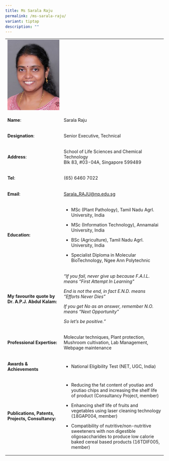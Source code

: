```yaml
---
title: Ms Sarala Raju
permalink: /ms-sarala-raju/
variant: tiptap
description: ""
---
```

<table style="minWidth: 50px">
<colgroup>
<col>
<col>
</colgroup>
<tbody>
<tr>
<td rowspan="1" colspan="1">
<div class="isomer-image-wrapper">
<img style="width: 100%" height="auto" width="100%" alt="Sarala Raju" src="/images/LSCT/Sarala_Raju.jpg">
</div>
</td>
<td rowspan="1" colspan="1">
<p></p>
</td>
</tr>
<tr>
<td rowspan="1" colspan="1">
<p><strong>Name</strong>:&nbsp;&nbsp;&nbsp;&nbsp;&nbsp;&nbsp;&nbsp;&nbsp;&nbsp;&nbsp;&nbsp;&nbsp;&nbsp;&nbsp;&nbsp;&nbsp;&nbsp;&nbsp;&nbsp;&nbsp;&nbsp;&nbsp;&nbsp;&nbsp;&nbsp;</p>
</td>
<td rowspan="1" colspan="1">
<p>Sarala Raju</p>
</td>
</tr>
<tr>
<td rowspan="1" colspan="1">
<p>​<strong>Designation</strong>:</p>
</td>
<td rowspan="1" colspan="1">
<p>Senior Executive, Technical​​</p>
</td>
</tr>
<tr>
<td rowspan="1" colspan="1">
<p><strong>Address</strong>: ​</p>
</td>
<td rowspan="1" colspan="1">
<p>School of Life Sciences and Chemical Technology
<br>Blk 83, #03-04A, Singapore 599489​</p>
</td>
</tr>
<tr>
<td rowspan="1" colspan="1">
<p><strong>Tel</strong>: &nbsp;&nbsp;&nbsp; ​</p>
</td>
<td rowspan="1" colspan="1">
<p>(65) 6460 7022</p>
</td>
</tr>
<tr>
<td rowspan="1" colspan="1">
<p><strong>Email</strong>: ​</p>
</td>
<td rowspan="1" colspan="1">
<p><a href="mailto:Sarala_RAJU@np.edu.sg" rel="noopener noreferrer nofollow" target="_blank">Sarala_RAJU@np.edu.sg</a>
</p>
</td>
</tr>
<tr>
<td rowspan="1" colspan="1">
<p><strong>Education:</strong>
</p>
</td>
<td rowspan="1" colspan="1">
<ul data-tight="true" class="tight">
<li>
<p>MSc (Plant Pathology), Tamil Nadu Agrl. University, India</p>
</li>
<li>
<p>MSc (Information Technology), Annamalai University, India​</p>
</li>
<li>
<p>BSc (Agriculture), Tamil Nadu Agrl. University, India</p>
</li>
<li>
<p>Specialist Diploma in Molecular BioTechnology, Ngee Ann Polytechnic​</p>
</li>
</ul>
</td>
</tr>
<tr>
<td rowspan="1" colspan="1">
<p><strong>My favourite quote by Dr. A.P.J. Abdul Kalam:</strong>
</p>
</td>
<td rowspan="1" colspan="1">
<p><em>“If you fail, never give up because F.A.I.L. means “First Attempt In Learning"</em>
</p>
<p><em>End is not the end, in fact E.N.D. means “Efforts Never Dies”</em>
</p>
<p><em>If you get No as an answer, remember N.O. means “Next Opportunity”</em>
</p>
<p><em>So let’s be positive.”</em>&nbsp;&nbsp;</p>
</td>
</tr>
<tr>
<td rowspan="1" colspan="1">
<p><strong>Professional Expertise:</strong>
</p>
</td>
<td rowspan="1" colspan="1">
<p>Molecular techniques, Plant protection, Mushroom cultivation, Lab Management,
Webpage maintenance</p>
</td>
</tr>
<tr>
<td rowspan="1" colspan="1">
<p><strong>Awards &amp; Achievements</strong>
</p>
</td>
<td rowspan="1" colspan="1">
<ul data-tight="true" class="tight">
<li>
<p>National Eligibility Test (NET, UGC, India)</p>
</li>
</ul>
</td>
</tr>
<tr>
<td rowspan="1" colspan="1">
<p><strong>Publications, Patents, Projects, Consultancy​:</strong>
</p>
</td>
<td rowspan="1" colspan="1">
<ul data-tight="true" class="tight">
<li>
<p>​Reducing the fat content of youtiao and youtiao chips and increasing
the shelf life of product​ (Consultancy Project, member)</p>
</li>
<li>
<p>Enhancing shelf life of fruits and vegetables using laser cleaning technology
(18GAP004, member)</p>
</li>
<li>
<p>Compatibility of nutritive/non-nutritive sweeteners with non digestible
oligosaccharides to produce low calorie baked cereal based products (16TDIF005,
member)</p>
</li>
</ul>
</td>
</tr>
</tbody>
</table>
<p></p>